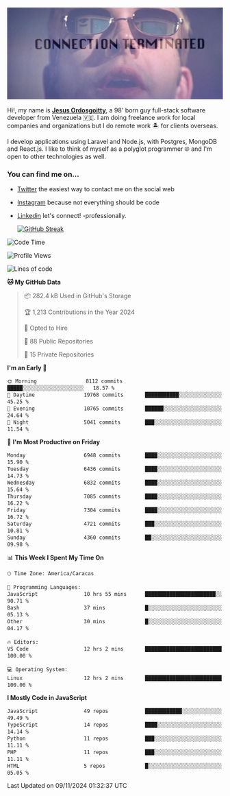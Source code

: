 ![hackers movie reference](./disconnected.jpg)

Hi!, my name is [**Jesus Ordosgoitty**](https://jodaz.dev), a 98' born guy full-stack software developer from Venezuela 🇻🇪. I am doing freelance work for local companies and organizations but I do remote work 🏝️ for clients overseas. 

I develop applications using Laravel and Node.js, with Postgres, MongoDB and React.js. I like to think of myself as a polyglot programmer 🌐 and I'm open to other technologies as well.

### You can find me on...

- [Twitter](https://twitter.com/jodaz_) the easiest way to contact me on the social web
- [Instagram](https://instagram.com/jodaz_) because not everything should be code
- [Linkedin](https://linkedin.com/in/jodaz) let's connect! -professionally.


    [![GitHub Streak](https://streak-stats.demolab.com?user=jodaz&theme=tokyonight)](https://git.io/streak-stats)

<!--START_SECTION:waka-->
![Code Time](http://img.shields.io/badge/Code%20Time-7%2C472%20hrs%2016%20mins-blue)

![Profile Views](http://img.shields.io/badge/Profile%20Views-4-blue)

![Lines of code](https://img.shields.io/badge/From%20Hello%20World%20I%27ve%20Written-82.7%20million%20lines%20of%20code-blue)

**🐱 My GitHub Data** 

> 📦 282.4 kB Used in GitHub's Storage 
 > 
> 🏆 1,213 Contributions in the Year 2024
 > 
> 💼 Opted to Hire
 > 
> 📜 88 Public Repositories 
 > 
> 🔑 15 Private Repositories 
 > 
**I'm an Early 🐤** 

```text
🌞 Morning                8112 commits        █████░░░░░░░░░░░░░░░░░░░░   18.57 % 
🌆 Daytime                19768 commits       ███████████░░░░░░░░░░░░░░   45.25 % 
🌃 Evening                10765 commits       ██████░░░░░░░░░░░░░░░░░░░   24.64 % 
🌙 Night                  5041 commits        ███░░░░░░░░░░░░░░░░░░░░░░   11.54 % 
```
📅 **I'm Most Productive on Friday** 

```text
Monday                   6948 commits        ████░░░░░░░░░░░░░░░░░░░░░   15.90 % 
Tuesday                  6436 commits        ████░░░░░░░░░░░░░░░░░░░░░   14.73 % 
Wednesday                6832 commits        ████░░░░░░░░░░░░░░░░░░░░░   15.64 % 
Thursday                 7085 commits        ████░░░░░░░░░░░░░░░░░░░░░   16.22 % 
Friday                   7304 commits        ████░░░░░░░░░░░░░░░░░░░░░   16.72 % 
Saturday                 4721 commits        ███░░░░░░░░░░░░░░░░░░░░░░   10.81 % 
Sunday                   4360 commits        ██░░░░░░░░░░░░░░░░░░░░░░░   09.98 % 
```


📊 **This Week I Spent My Time On** 

```text
🕑︎ Time Zone: America/Caracas

💬 Programming Languages: 
JavaScript               10 hrs 55 mins      ███████████████████████░░   90.71 % 
Bash                     37 mins             █░░░░░░░░░░░░░░░░░░░░░░░░   05.13 % 
Other                    30 mins             █░░░░░░░░░░░░░░░░░░░░░░░░   04.17 % 

🔥 Editors: 
VS Code                  12 hrs 2 mins       █████████████████████████   100.00 % 

💻 Operating System: 
Linux                    12 hrs 2 mins       █████████████████████████   100.00 % 
```

**I Mostly Code in JavaScript** 

```text
JavaScript               49 repos            ████████████░░░░░░░░░░░░░   49.49 % 
TypeScript               14 repos            ████░░░░░░░░░░░░░░░░░░░░░   14.14 % 
Python                   11 repos            ███░░░░░░░░░░░░░░░░░░░░░░   11.11 % 
PHP                      11 repos            ███░░░░░░░░░░░░░░░░░░░░░░   11.11 % 
HTML                     5 repos             █░░░░░░░░░░░░░░░░░░░░░░░░   05.05 % 
```




 Last Updated on 09/11/2024 01:32:37 UTC
<!--END_SECTION:waka-->
